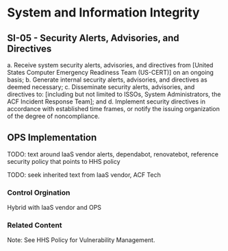 # System and Information Integrity
## SI-05 - Security Alerts, Advisories, and Directives

a. Receive system security alerts, advisories, and directives from [United States Computer Emergency Readiness Team (US-CERT)] on an ongoing basis;
b. Generate internal security alerts, advisories, and directives as deemed necessary;
c. Disseminate security alerts, advisories, and directives to: [including but not limited to ISSOs, System Administrators, the ACF Incident Response Team]; and
d. Implement security directives in accordance with established time frames, or notify the issuing organization of the degree of noncompliance.

## OPS Implementation

TODO: text around IaaS vendor alerts, dependabot, renovatebot, reference security policy that points to HHS policy

TODO: seek inherited text from IaaS vendor, ACF Tech

### Control Orgination

Hybrid with IaaS vendor and OPS

### Related Content
Note: See HHS Policy for Vulnerability Management.

